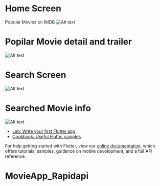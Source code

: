 
# Home Screen
Popular Movies on IMDB
![Alt text](https://github.com/arbahaam/MovieApp_Rapidapi/blob/main/photo1633812573.jpeg?raw=true "MAIN Screen")

# Popilar Movie detail and trailer
![Alt text](https://github.com/arbahaam/MovieApp_Rapidapi/blob/main/photo1633812573-2.jpeg?raw=true "MAIN Screen")
# Search Screen
![Alt text](https://github.com/arbahaam/MovieApp_Rapidapi/blob/main/photo1633812573-3.jpeg?raw=true "MAIN Screen")
# Searched Movie info
![Alt text](https://github.com/arbahaam/MovieApp_Rapidapi/blob/main/photo1633812573-4.jpeg?raw=true "MAIN Screen")

- [Lab: Write your first Flutter app](https://flutter.dev/docs/get-started/codelab)
- [Cookbook: Useful Flutter samples](https://flutter.dev/docs/cookbook)

For help getting started with Flutter, view our
[online documentation](https://flutter.dev/docs), which offers tutorials,
samples, guidance on mobile development, and a full API reference.
# MovieApp_Rapidapi
